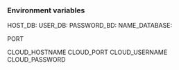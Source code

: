 

### Environment variables

 HOST_DB: 
 USER_DB: 
 PASSWORD_BD: 
 NAME_DATABASE:

PORT

CLOUD_HOSTNAME
CLOUD_PORT
CLOUD_USERNAME
CLOUD_PASSWORD

